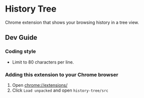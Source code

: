 # History Tree
Chrome extension that shows your browsing history in a tree view.

## Dev Guide

### Coding style
- Limit to 80 characters per line.

### Adding this extension to your Chrome browser
1. Open [chrome://extensions/](chrome://extensions/)
1. Click `Load unpacked` and open `history-tree/src`
